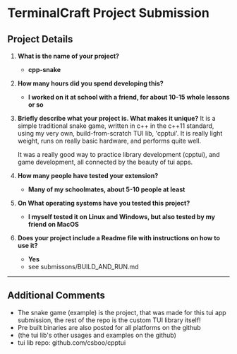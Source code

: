 # TerminalCraft Project Submission

## Project Details

1. **What is the name of your project?**
   - **cpp-snake**

2. **How many hours did you spend developing this?**
   - **I worked on it at school with a friend, for about 10-15 whole lessons or so**

3. **Briefly describe what your project is. What makes it unique?**
   It is a simple traditional snake game, written in c++ in the c++11 standard, using my very own, build-from-scratch TUI lib, 'cpptui'.
   It is really light weight, runs on really basic hardware, and performs quite well.

   It was a really good way to practice library development (cpptui), and game development, all connected by the beauty of tui apps.

4. **How many people have tested your extension?**
   - **Many of my schoolmates, about 5-10 people at least**

5. **On What operating systems have you tested this project?**
   - **I myself tested it on Linux and Windows, but also tested by my friend on MacOS**

6. **Does your project include a Readme file with instructions on how to use it?**
   - **Yes**
   - see submissons/BUILD_AND_RUN.md

---

## Additional Comments

* The snake game (example) is the project, that was made for this tui app submission, the rest of the repo is the custom TUI library itself!
* Pre built binaries are also posted for all platforms on the github
* (the tui lib's other usages and examples on the github)
* tui lib repo: github.com/csboo/cpptui

